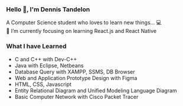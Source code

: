 ### Hello 👋, I'm Dennis Tandelon

<div>
    <div>A Computer Science student who loves to learn new things... 💻 </div>
    <div></div>
    <div>🌱 I’m currently focusing on learning React.js and React Native</div>
</div>


### What I have Learned
<div>
  <ul>
    <li>C and C++ with Dev-C++</li>
    <li>Java with Eclipse, Netbeans</li>
    <li>Database Query with XAMPP, SSMS, DB Browser</li>
    <li>Web and Application Prototype Design with Figma</li>
    <li>HTML, CSS, Javascript</li>
    <li>Entity Relational Diagram and Unified Modeling Language Diagram</li>
    <li>Basic Computer Network with Cisco Packet Tracer</li>
  </ul>
</div>


